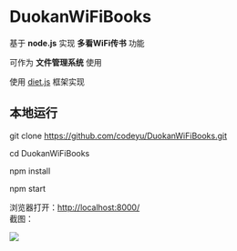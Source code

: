 # DuokanWiFiBooks
基于 **node.js** 实现 **多看WiFi传书** 功能

可作为 **文件管理系统** 使用

使用 [diet.js](http://dietjs.com/) 框架实现

## 本地运行

git clone https://github.com/codeyu/DuokanWiFiBooks.git

cd DuokanWiFiBooks

npm install

npm start

浏览器打开：[http://localhost:8000/](http://localhost:8000/)   
截图：   

![](http://codeyu.qiniudn.com/duokan.png)

